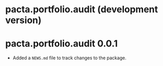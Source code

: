 # pacta.portfolio.audit (development version)

# pacta.portfolio.audit 0.0.1

* Added a `NEWS.md` file to track changes to the package.

